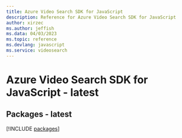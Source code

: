 ```yaml
---
title: Azure Video Search SDK for JavaScript
description: Reference for Azure Video Search SDK for JavaScript
author: xirzec
ms.author: jeffish
ms.data: 04/03/2023
ms.topic: reference
ms.devlang: javascript
ms.service: videosearch
---
```

# Azure Video Search SDK for JavaScript - latest
## Packages - latest
[!INCLUDE [packages](video-search-index.md)]